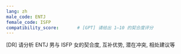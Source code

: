 ```yaml
---
lang: zh
male_code: ENTJ
female_code: ISFP
compatibility_score:       # [GPT] 请给出 1–10 的契合度评分
---
```


[DR] 请分析 ENTJ 男与 ISFP 女的契合度, 互补优势, 潜在冲突, 相处建议等

